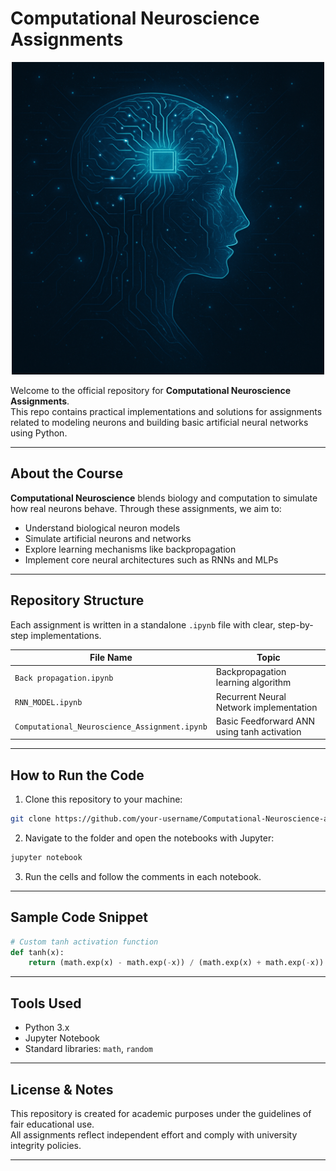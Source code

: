 # Computational Neuroscience Assignments

<p align="center">
  <img src="ai_cover.png" alt="Neural Network Illustration" width="500"/>
</p>

Welcome to the official repository for **Computational Neuroscience Assignments**.  
This repo contains practical implementations and solutions for assignments related to modeling neurons and building basic artificial neural networks using Python.

---

## About the Course

**Computational Neuroscience** blends biology and computation to simulate how real neurons behave. Through these assignments, we aim to:
- Understand biological neuron models
- Simulate artificial neurons and networks
- Explore learning mechanisms like backpropagation
- Implement core neural architectures such as RNNs and MLPs

---

## Repository Structure

Each assignment is written in a standalone `.ipynb` file with clear, step-by-step implementations.

| File Name                                 | Topic                                           |
|-------------------------------------------|-------------------------------------------------|
| `Back propagation.ipynb`                  | Backpropagation learning algorithm              |
| `RNN_MODEL.ipynb`                         | Recurrent Neural Network implementation         |
| `Computational_Neuroscience_Assignment.ipynb` | Basic Feedforward ANN using tanh activation |

---

## How to Run the Code

1. Clone this repository to your machine:
```bash
git clone https://github.com/your-username/Computational-Neuroscience-assignments.git
```

2. Navigate to the folder and open the notebooks with Jupyter:
```bash
jupyter notebook
```


3. Run the cells and follow the comments in each notebook.

---

## Sample Code Snippet

```python
# Custom tanh activation function
def tanh(x):
    return (math.exp(x) - math.exp(-x)) / (math.exp(x) + math.exp(-x))
```

---

## Tools Used

- Python 3.x
- Jupyter Notebook
- Standard libraries: `math`, `random`

---

## License & Notes

This repository is created for academic purposes under the guidelines of fair educational use.  
All assignments reflect independent effort and comply with university integrity policies.

---

